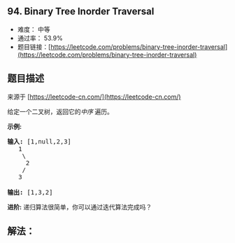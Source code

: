 ## 94. Binary Tree Inorder Traversal

- 难度： 中等
- 通过率： 53.9%
- 题目链接：[https://leetcode.com/problems/binary-tree-inorder-traversal](https://leetcode.com/problems/binary-tree-inorder-traversal)


## 题目描述

来源于 [https://leetcode-cn.com/](https://leetcode-cn.com/)

<p>给定一个二叉树，返回它的<em>中序&nbsp;</em>遍历。</p>

<p><strong>示例:</strong></p>

<pre><strong>输入:</strong> [1,null,2,3]
   1
    \
     2
    /
   3

<strong>输出:</strong> [1,3,2]</pre>

<p><strong>进阶:</strong>&nbsp;递归算法很简单，你可以通过迭代算法完成吗？</p>


## 解法：